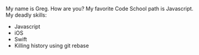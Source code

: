 My name is Greg. How are you? My favorite Code School path is Javascript.
My deadly skills:
* Javascript
* iOS
* Swift
* Killing history using git rebase
